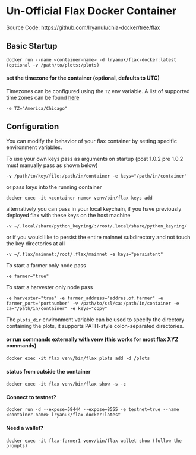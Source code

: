 # Un-Official Flax Docker Container
Source Code: https://github.com/lryanuk/chia-docker/tree/flax

## Basic Startup
```
docker run --name <container-name> -d lryanuk/flax-docker:latest
(optional -v /path/to/plots:/plots)
```
#### set the timezone for the container (optional, defaults to UTC)
Timezones can be configured using the `TZ` env variable. A list of supported time zones can be found [here](http://manpages.ubuntu.com/manpages/focal/man3/DateTime::TimeZone::Catalog.3pm.html)
```
-e TZ="America/Chicago"
```
## Configuration

You can modify the behavior of your flax container by setting specific environment variables.

To use your own keys pass as arguments on startup (post 1.0.2 pre 1.0.2 must manually pass as shown below)
```
-v /path/to/key/file:/path/in/container -e keys="/path/in/container"
```
or pass keys into the running container
```
docker exec -it <container-name> venv/bin/flax keys add
```
alternatively you can pass in your local keychain, if you have previously deployed flax with these keys on the host machine
```
-v ~/.local/share/python_keyring/:/root/.local/share/python_keyring/
```
or if you would like to persist the entire mainnet subdirectory and not touch the key directories at all
```
-v ~/.flax/mainnet:/root/.flax/mainnet -e keys="persistent"
```

To start a farmer only node pass
```
-e farmer="true"
```

To start a harvester only node pass
```
-e harvester="true" -e farmer_address="addres.of.farmer" -e farmer_port="portnumber" -v /path/to/ssl/ca:/path/in/container -e ca="/path/in/container" -e keys="copy"
```

The `plots_dir` environment variable can be used to specify the directory containing the plots, it supports PATH-style colon-separated directories.

#### or run commands externally with venv (this works for most flax XYZ commands)
```
docker exec -it flax venv/bin/flax plots add -d /plots
```

#### status from outside the container
```
docker exec -it flax venv/bin/flax show -s -c
```

#### Connect to testnet?
```
docker run -d --expose=58444 --expose=8555 -e testnet=true --name <container-name> lryanuk/flax-docker:latest
```

#### Need a wallet?
```
docker exec -it flax-farmer1 venv/bin/flax wallet show (follow the prompts)
```
